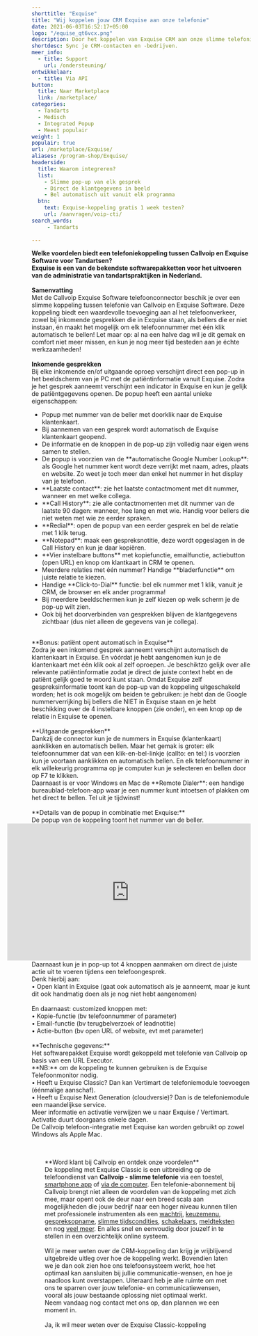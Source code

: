 ```yaml
---
shorttitle: "Exquise"
title: "Wij koppelen jouw CRM Exquise aan onze telefonie"
date: 2021-06-03T16:52:17+05:00
logo: "/equise_qt6vcx.png"
description: Door het koppelen van Exquise CRM aan onze slimme telefonie werk je een stuk efficienter.
shortdesc: Sync je CRM-contacten en -bedrijven.
meer_info:
  - title: Support
    url: /ondersteuning/
ontwikkelaar:
  - title: Via API
button:
  title: Naar Marketplace
  link: /marketplace/
categories:
  - Tandarts
  - Medisch
  - Integrated Popup  
  - Meest populair
weight: 1
populair: true
url: /marketplace/Exquise/
aliases: /program-shop/Exquise/
headerside:
  title: Waarom integreren?
  list:
    - Slimme pop-up van elk gesprek
    - Direct de klantgegevens in beeld
    - Bel automatisch uit vanuit elk programma
  btn:
    text: Exquise-koppeling gratis 1 week testen?
    url: /aanvragen/voip-cti/
search_words:
     - Tandarts
     
---
```


**Welke voordelen biedt een telefoniekoppeling tussen Callvoip en Exquise Software voor Tandartsen?<br>
Exquise is een van de bekendste softwarepakketten voor het uitvoeren van de administratie van tandartspraktijken in Nederland.**<br>
<br>
**Samenvatting**<br>
Met de Callvoip Exquise Software telefoonconnector beschik je over een slimme koppeling tussen telefonie van Callvoip en Exquise Software. Deze koppeling biedt een waardevolle toevoeging aan al het telefoonverkeer, zowel bij inkomende gesprekken die in Exquise staan, als bellers die er niet instaan, én maakt het mogelijk om elk telefoonnummer met één klik automatisch te bellen! Let maar op: al na een halve dag wil je dit gemak en comfort niet meer missen, en kun je nog meer tijd besteden aan je échte werkzaamheden!<br>
<br>
**Inkomende gesprekken**<br>
Bij elke inkomende en/of uitgaande oproep verschijnt direct een pop-up in het beeldscherm van je PC met de patiëntinformatie vanuit Exquise. Zodra je het gesprek aanneemt verschijnt een indicator in Exquise en kun je gelijk de patiëntgegevens openen. De popup heeft een aantal unieke eigenschappen: <br>
<div class="usp-list">
<ul>
<li>Popup met nummer van de beller met doorklik naar de Exquise klantenkaart.</li>
<li>Bij aannemen van een gesprek wordt automatisch de Exquise klantenkaart geopend.</li>
<li>De informatie en de knoppen in de pop-up zijn volledig naar eigen wens samen te stellen.</li>
<li>De popup is voorzien van de **automatische Google Number Lookup**: als Google het nummer kent wordt deze verrijkt met naam, adres, plaats en website. Zo weet je toch meer dan enkel het nummer in het display van je telefoon.</li>
<li>**Laatste contact**: zie het laatste contactmoment met dit nummer, wanneer en met welke collega.</li>
<li>**Call History**: zie alle contactmomenten met dit nummer van de laatste 90 dagen: wanneer, hoe lang en met wie. Handig voor bellers die niet weten met wie ze eerder spraken.</li>
<li>**Redial**: open de popup van een eerder gesprek en bel de relatie met 1 klik terug.</li>
<li>**Notepad**: maak een gespreksnotitie, deze wordt opgeslagen in de Call History en kun je daar kopiëren.</li>
<li>**Vier instelbare buttons** met kopiefunctie, emailfunctie, actiebutton (open URL) en knop om klantkaart in CRM te openen.</li>
<li>Meerdere relaties met één nummer? Handige **bladerfunctie** om juiste relatie te kiezen. </li>
<li>Handige **Click-to-Dial** functie: bel elk nummer met 1 klik, vanuit je CRM, de browser en elk ander programma!</li>
<li>Bij meerdere beeldschermen kun je zelf kiezen op welk scherm je de pop-up wilt zien.</li>
<li>Ook bij het doorverbinden van gesprekken blijven de klantgegevens zichtbaar (dus niet alleen de gegevens van je collega).</li>
</ul>
</div>
<br>
**Bonus: patiënt opent automatisch in Exquise**<br>
Zodra je een inkomend gesprek aanneemt verschijnt automatisch de klantenkaart in Exquise. En vóórdat je hebt aangenomen kun je de klantenkaart met één klik ook al zelf oproepen. Je beschiktzo  gelijk over alle relevante patiëntinformatie zodat je direct de juiste context hebt en de patiënt gelijk goed te woord kunt staan. Omdat Exquise zelf gespreksinformatie toont kan de pop-up van de koppeling uitgeschakeld worden; het is ook mogelijk om beiden te gebruiken: je hebt dan de Google nummerverrijking bij bellers die NIET in Exquise staan en je hebt beschikking over de 4 instelbare knoppen (zie onder), en een knop op de relatie in Exquise te openen. <br>
<br>
**Uitgaande gesprekken**<br>
Dankzij de connector kun je de nummers in Exquise (klantenkaart) aanklikken en automatisch bellen. Maar het gemak is groter: elk telefoonnummer dat van een klik-en-bel-linkje (callto: en tel:) is voorzien kun je voortaan aanklikken en automatisch bellen. En elk telefoonnummer in elk willekeurig programma op je computer kun je selecteren en bellen door op F7 te klikken.<br>
Daarnaast is er voor Windows en Mac de **Remote Dialer**: een handige bureaublad-telefoon-app waar je een nummer kunt intoetsen of plakken om het direct te bellen. Tel uit je tijdwinst! <br>
<br>
**Details van de popup in combinatie met Exquise:**<br>
De popup van de koppeling toont het nummer van de beller. <iframe style="float:right;" width="560" height="315" src="https://www.youtube.com/embed/FnfKlULG3SA?si=JafrxumUWbQZJ4gb&rel=0" title="YouTube video player" frameborder="0" allow="accelerometer; autoplay; clipboard-write; encrypted-media; gyroscope; picture-in-picture; web-share" referrerpolicy="strict-origin-when-cross-origin" allowfullscreen></iframe><br>
Daarnaast kun je in pop-up tot 4 knoppen aanmaken om direct de juiste actie uit te voeren tijdens een telefoongesprek. <br>
Denk hierbij aan:<br>
• Open klant in Exquise (gaat ook automatisch als je aanneemt, maar je kunt dit ook handmatig doen als je nog niet hebt aangenomen)<br>
<br>
En daarnaast: customized knoppen met: <br>
• Kopie-functie (bv telefoonnummer of parameter)<br>
• Email-functie (bv terugbelverzoek of leadnotitie)<br>
• Actie-button (bv open URL of website, evt met parameter)<br>
<br>
**Technische gegevens:**<br>
Het softwarepakket Exquise wordt gekoppeld met telefonie van Callvoip op basis van een URL Executor.<br>
**NB:** om de koppeling te kunnen gebruiken is de Exquise Telefoonmonitor nodig. <br>
&bull; Heeft u Exquise Classic? Dan kan Vertimart de telefoniemodule toevoegen (éénmalige aanschaf). <br>
&bull; Heeft u Exquise Next Generation (cloudversie)? Dan is de telefoniemodule een maandelijkse service. <BR>
Meer informatie en activatie verwijzen we u naar Exquise / Vertimart. Activatie duurt doorgaans enkele dagen. <br>
De Callvoip telefoon-integratie met Exquise kan worden gebruikt op zowel Windows als Apple Mac.<br> 
<br><div class="bg-grey-lightest border border-grey-lightest" style="padding:30px;">
**Word klant bij Callvoip en ontdek onze voordelen**<br>
De koppeling met Exquise Classic is een uitbreiding op de telefoondienst van <b>Callvoip - slimme telefonie</b> via een toestel, <a href="https://www.callvoip.nl/telefonie/vastmobiel/" target="_blank">smartphone app</a> of <a href="https://www.callvoip.nl/telefonie/bellenmetpc/" target="_blank">via de computer</a>. Een telefonie-abonnement bij Callvoip brengt niet alleen de voordelen van de koppeling met zich mee, maar opent ook de deur naar een breed scala aan mogelijkheden die jouw bedrijf naar een hoger niveau kunnen tillen met professionele instrumenten  als een <a href="https://www.callvoip.nl/telefonie/functionaliteiten/wachtrij/" target="_blank">wachtrij</a>, <a href="https://www.callvoip.nl/telefonie/functionaliteiten/keuzemenu-ivr/" target="_blank">
keuzemenu</a>, <a href="https://www.callvoip.nl/telefonie/functionaliteiten/gespreksopname/" target="_blank">gespreksopname</a>, <a href="https://www.callvoip.nl/telefonie/functionaliteiten/tijdsconditie/" target="_blank">slimme tijdscondities</a>, <a href="https://www.callvoip.nl/telefonie/functionaliteiten/omleiding-flow-control/" target="_blank">schakelaars</a>, <a href="https://www.callvoip.nl/telefonie/functionaliteiten/meldtekst/" target="_blank">meldteksten</a> en nog <a href="https://www.callvoip.nl/telefonie/functionaliteiten/" target="_blank">veel meer</a>. En alles snel en eenvoudig door jouzelf in te stellen in een overzichtelijk online systeem. 
<br><br>
Wil je meer weten over de CRM-koppeling dan krijg je vrijblijvend uitgebreide uitleg over hoe de koppeling werkt.
Bovendien laten we je dan ook zien hoe ons telefoonsysteem werkt, hoe het optimaal kan aansluiten bij jullie communicatie-wensen, en hoe je naadloos kunt overstappen.
Uiteraard heb je alle ruimte om met ons te sparren over jouw telefonie- en communicatiewensen, vooral als jouw bestaande oplossing niet optimaal werkt.<br>
Neem vandaag nog contact met ons op, dan plannen we een moment in.<br>
<br><a onclick="dialog.show();" class="button" style="cursor: pointer;">Ja, ik wil meer weten over de Exquise Classic-koppeling</a></div><br>
<br>

